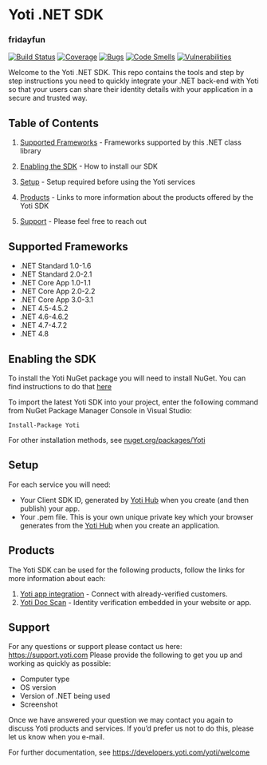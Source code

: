 Yoti .NET SDK
=============

### fridayfun

[![Build Status](https://dev.azure.com/yoti/Dotnet%20SDK/_apis/build/status/getyoti.yoti-dotnet-sdk?branchName=master)](https://dev.azure.com/yoti/Dotnet%20SDK/_build/latest?definitionId=3&branchName=master)
[![Coverage](https://sonarcloud.io/api/project_badges/measure?project=getyoti%3Adotnet&metric=coverage)](https://sonarcloud.io/dashboard?id=getyoti%3Adotnet)
[![Bugs](https://sonarcloud.io/api/project_badges/measure?project=getyoti%3Adotnet&metric=bugs)](https://sonarcloud.io/dashboard?id=getyoti%3Adotnet)
[![Code Smells](https://sonarcloud.io/api/project_badges/measure?project=getyoti%3Adotnet&metric=code_smells)](https://sonarcloud.io/dashboard?id=getyoti%3Adotnet)
[![Vulnerabilities](https://sonarcloud.io/api/project_badges/measure?project=getyoti%3Adotnet&metric=vulnerabilities)](https://sonarcloud.io/dashboard?id=getyoti%3Adotnet)

Welcome to the Yoti .NET SDK. This repo contains the tools and step by step instructions you need to quickly integrate your .NET back-end with Yoti so that your users can share their identity details with your application in a secure and trusted way.

## Table of Contents

1) [Supported Frameworks](#supported-frameworks) -
Frameworks supported by this .NET class library

1) [Enabling the SDK](#enabling-the-sdk) -
How to install our SDK

1) [Setup](#setup) -
Setup required before using the Yoti services

1) [Products](#products) -
Links to more information about the products offered by the Yoti SDK

1) [Support](#support) -
Please feel free to reach out

## Supported Frameworks
- .NET Standard 1.0-1.6
- .NET Standard 2.0-2.1
- .NET Core App 1.0-1.1
- .NET Core App 2.0-2.2
- .NET Core App 3.0-3.1
- .NET 4.5-4.5.2
- .NET 4.6-4.6.2
- .NET 4.7-4.7.2
- .NET 4.8

## Enabling the SDK

To install the Yoti NuGet package you will need to install NuGet. You can find instructions to do that [here](http://docs.nuget.org/ndocs/guides/install-nuget)

To import the latest Yoti SDK into your project, enter the following command from NuGet Package Manager Console in Visual Studio:

```
Install-Package Yoti
```

For other installation methods, see [nuget.org/packages/Yoti](https://www.nuget.org/packages/Yoti)

## Setup

For each service you will need:

* Your Client SDK ID, generated by [Yoti Hub](https://hub.yoti.com) when you create (and then publish) your app. 
* Your .pem file. This is your own unique private key which your browser generates from the [Yoti Hub](https://hub.yoti.com) when you create an application.

## Products

The Yoti SDK can be used for the following products, follow the links for more information about each:
1) [Yoti app integration](/docs/PROFILE.md) - Connect with already-verified customers.
1) [Yoti Doc Scan](/docs/DOCSCAN.md) - Identity verification embedded in your website or app.

## Support

For any questions or support please contact us here: https://support.yoti.com
Please provide the following to get you up and working as quickly as possible:

* Computer type
* OS version
* Version of .NET being used
* Screenshot

Once we have answered your question we may contact you again to discuss Yoti products and services. If you’d prefer us not to do this, please let us know when you e-mail.

For further documentation, see <https://developers.yoti.com/yoti/welcome>
